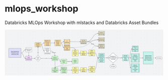 # mlops_workshop
Databricks MLOps Workshop with mlstacks and Databricks Asset Bundles

![image](./media/mlops_flow.png)